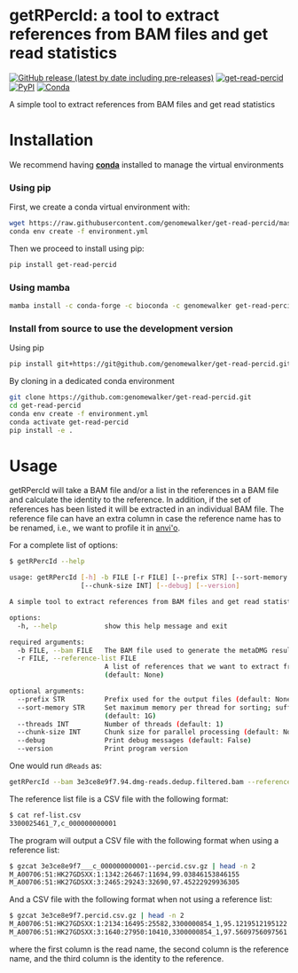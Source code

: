 
# getRPercId: a tool to extract references from BAM files and get read statistics


[![GitHub release (latest by date including pre-releases)](https://img.shields.io/github/v/release/genomewalker/get-read-percid?include_prereleases&label=version)](https://github.com/genomewalker/get-read-percid/releases) [![get-read-percid](https://github.com/genomewalker/get-read-percid/workflows/dReads_ci/badge.svg)](https://github.com/genomewalker/get-read-percid/actions) [![PyPI](https://img.shields.io/pypi/v/get-read-percid)](https://pypi.org/project/get-read-percid/) [![Conda](https://img.shields.io/conda/v/genomewalker/get-read-percid)](https://anaconda.org/genomewalker/get-read-percid)

A simple tool to extract references from BAM files and get read statistics

# Installation

We recommend having [**conda**](https://docs.conda.io/en/latest/) installed to manage the virtual environments

### Using pip

First, we create a conda virtual environment with:

```bash
wget https://raw.githubusercontent.com/genomewalker/get-read-percid/master/environment.yml
conda env create -f environment.yml
```

Then we proceed to install using pip:

```bash
pip install get-read-percid
```

### Using mamba

```bash
mamba install -c conda-forge -c bioconda -c genomewalker get-read-percid
```

### Install from source to use the development version

Using pip

```bash
pip install git+https://git@github.com/genomewalker/get-read-percid.git
```

By cloning in a dedicated conda environment

```bash
git clone https://github.com:genomewalker/get-read-percid.git
cd get-read-percid
conda env create -f environment.yml
conda activate get-read-percid
pip install -e .
```


# Usage

getRPercId will take a BAM file and/or a list in the references in a BAM file and calculate the identity to the reference. In addition, if the set of references has been listed it will be extracted in an individual BAM file. The reference file can have an extra column in case the reference name has to be renamed, i.e., we want to profile it in [anvi'o](https://anvio.org/).

For a complete list of options:

```bash
$ getRPercId --help

usage: getRPercId [-h] -b FILE [-r FILE] [--prefix STR] [--sort-memory STR] [--threads INT]
                  [--chunk-size INT] [--debug] [--version]

A simple tool to extract references from BAM files and get read statistics

options:
  -h, --help            show this help message and exit

required arguments:
  -b FILE, --bam FILE   The BAM file used to generate the metaDMG results (default: None)
  -r FILE, --reference-list FILE
                        A list of references that we want to extract from the BAM file
                        (default: None)

optional arguments:
  --prefix STR          Prefix used for the output files (default: None)
  --sort-memory STR     Set maximum memory per thread for sorting; suffix K/M/G recognized
                        (default: 1G)
  --threads INT         Number of threads (default: 1)
  --chunk-size INT      Chunk size for parallel processing (default: None)
  --debug               Print debug messages (default: False)
  --version             Print program version
```

One would run `dReads` as:

```bash
getRPercId --bam 3e3ce8e9f7.94.dmg-reads.dedup.filtered.bam --reference-list ref-list.csv --prefix 3e3ce8e9f7
```

The reference list file is a CSV file with the following format:

```bash
$ cat ref-list.csv
3300025461_7,c_000000000001
```

The program will output a CSV file with the following format when using a reference list:

```bash
$ gzcat 3e3ce8e9f7___c_000000000001--percid.csv.gz | head -n 2
M_A00706:51:HK27GDSXX:1:1342:26467:11694,99.03846153846155
M_A00706:51:HK27GDSXX:3:2465:29243:32690,97.45222929936305
```

And a CSV file with the following format when not using a reference list:

```bash
$ gzcat 3e3ce8e9f7.percid.csv.gz | head -n 2
M_A00706:51:HK27GDSXX:1:2134:16495:25582,3300000854_1,95.1219512195122
M_A00706:51:HK27GDSXX:3:1640:27950:10410,3300000854_1,97.5609756097561
```

where the first column is the read name, the second column is the reference name, and the third column is the identity to the reference.